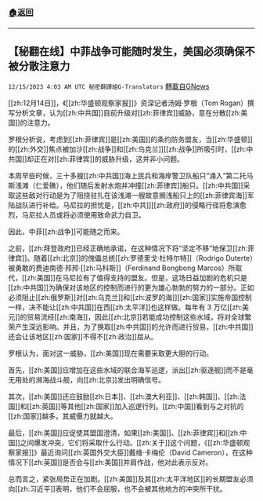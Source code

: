 ###  [:house:返回](README.md)
---


## 【秘翻在线】中菲战争可能随时发生，美国必须确保不被分散注意力
`12/15/2023 4:03 AM UTC 秘密翻譯組G-Translators` [轉載自GNews](https://gnews.org/articles/2110920)

[[zh:12月14日]]，《[[zh:华盛顿观察家报]]》资深记者汤姆·罗根（Tom Rogan）撰写分析文章，认为[[zh:中共国]]目前升级对[[zh:菲律宾]]威胁，意在分散[[zh:美国]]的注意力。

罗根分析说，考虑到[[zh:菲律宾]]是[[zh:美国]]的条约防务盟友，当[[zh:华盛顿]]的[[zh:外交]]焦点被加沙[[zh:战争]]和[[zh:乌克兰]][[zh:战争]]所吸引时，[[zh:中共国]]却正在对[[zh:菲律宾]]的威胁升级，这并非小问题。

本周早些时候，三十多艘[[zh:中共国]]海上民兵和海岸警卫队船只“涌入”第二托马斯浅滩（仁爱礁），他们随后发射水炮并冲撞[[zh:菲律宾]]船只。[[zh:中共国]]采取这些敌对行动是为了阻挠驻扎在该浅滩一艘故意搁浅船只上的[[zh:菲律宾海]]军陆战队进行补给。马尼拉的担忧是，[[zh:中共]][[zh:政府]]的侵略行径将愈演愈烈，马尼拉人员或将必须使用致命武力自卫。

因此，中菲[[zh:战争]]可能随之而来。

之前，[[zh:拜登政府]]已经正确地承诺，在这种情况下将“坚定不移”地保卫[[zh:菲律宾]]。随着[[zh:北京]]的傀儡总统[[zh:罗德里戈·杜特尔特]]（Rodrigo Duterte）被勇敢的费迪南德·邦邦·[[zh:马科斯]]（Ferdinand Bongbong Marcos）所取代，[[zh:美国]]在马尼拉有了值得支持的盟友。但是，这场日益加剧的危机只是[[zh:中共国]]为确保对该地区的控制而进行的更为雄心勃勃的努力的一部分。正如必须阻止[[zh:俄罗斯]]对[[zh:乌克兰]]和[[zh:波罗的海]][[zh:国家]]实施帝国控制一样，决不能让[[zh:中共国]]在西[[zh:太平洋]]也这样做。每年有 3 万亿[[zh:美元]]的贸易流经[[zh:南海]]，因此[[zh:北京]]若能成功控制这些水域，将对全球繁荣产生深远影响。并且，为了换取[[zh:中共国]]的允许而进行贸易，[[zh:中共国]]还会让该地区[[zh:国家]]不得不[[zh:政治]]屈从。

罗根认为，面对这一威胁，[[zh:美国]]现在需要采取更大胆的行动。

首先，[[zh:美国]]应增加在这些水域的联合海军巡逻，派出[[zh:驱逐舰]]而不是毫无用处的濒海战斗舰，向[[zh:北京]]发出明确信号。

其次，[[zh:美国]]还应鼓励[[zh:日本]]、[[zh:澳大利亚]]、[[zh:韩国]]、[[zh:法国]]和[[zh:英国]]等其他[[zh:国家]]加入巡逻行列。[[zh:中国]]看到与之对抗的[[zh:国家]]越多，其威慑力就越大。

最后，[[zh:美国]]应促使其盟国澄清，如果[[zh:美国]]、[[zh:菲律宾]]和[[zh:中国]]之间爆发冲突，它们将采取什么行动。[[zh:关于]]这个问题，《[[zh:华盛顿观察家报]]》最近询问[[zh:英国外交大臣]]戴维·卡梅伦（David Cameron），在这种情况下[[zh:英国]]是否会与[[zh:美国]]并肩作战，他对此表示反对。

总而言之，紧张局势正在加剧。[[zh:美国]]及其[[zh:太平洋地区]]的长期盟友必须向[[zh:习近平]]表明，他们不会屈服，也不会被其他地方的冲突所干扰。
